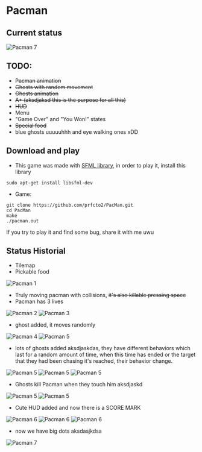# Pacman

## Current status

![Pacman 7](assets/Captures/capture39.png)

## TODO:
* ~~Pacman animation~~
* ~~Ghosts with random movement~~
* ~~Ghosts animation~~
* ~~A* (aksdjaksd this is the purpose for all this)~~
* ~~HUD~~
* Menu
* "Game Over" and "You Won!" states
* ~~Special food~~
* blue ghosts uuuuuhhh and eye walking ones xDD

## Download and play
* This game was made with [SFML library](https://www.sfml-dev.org/), in order to play it, install this library
```
sudo apt-get install libsfml-dev
```

* Game:
```
git clone https://github.com/prfcto2/PacMan.git
cd PacMan
make
./pacman.out
```

If you try to play it and find some bug, share it with me uwu

## Status Historial
* Tilemap
* Pickable food

![Pacman 1](assets/Captures/capture4.png)

* Truly moving pacman with collisions, ~~it's also killable pressing space~~
* Pacman has 3 lives

![Pacman 2](assets/Captures/capture1.png) ![Pacman 3](assets/Captures/capture5.png)

* ghost added, it moves randomly

![Pacman 4](assets/Captures/capture7.png) ![Pacman 5](assets/Captures/capture9.png)

* lots of ghosts added aksdjaskdas, they have different behaviors which last for a random amount of time, when this time has ended or the target that they had been chasing it's reached, their behavior change.

![Pacman 5](assets/Captures/capture10.png) ![Pacman 5](assets/Captures/capture13.png) ![Pacman 5](assets/Captures/capture14.png)

* Ghosts kill Pacman when they touch him aksdjaskd

![Pacman 5](assets/Captures/capture15.png) ![Pacman 5](assets/Captures/capture16.png)

* Cute HUD added and now there is a SCORE MARK

![Pacman 6](assets/Captures/capture24.png) ![Pacman 6](assets/Captures/capture25.png) ![Pacman 6](assets/Captures/capture26.png)

* now we have big dots aksdasjkdsa

![Pacman 7](assets/Captures/capture38.png)
